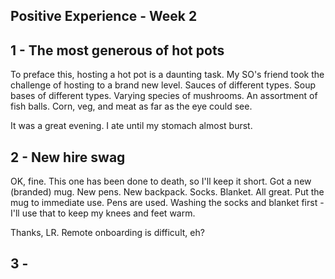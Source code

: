 ## Positive Experience - Week 2

## 1 - The most generous of hot pots

To preface this, hosting a hot pot is a daunting task.
My SO's friend took the challenge of hosting to a brand new level.
Sauces of different types. Soup bases of different types.
Varying species of mushrooms. An assortment of fish balls.
Corn, veg, and meat as far as the eye could see.

It was a great evening. I ate until my stomach almost burst.


## 2 - New hire swag

OK, fine. This one has been done to death, so I'll keep it short.
Got a new (branded) mug. New pens. New backpack. Socks. Blanket.
All great. Put the mug to immediate use. Pens are used. 
Washing the socks and blanket first - I'll use that to keep my knees and feet warm.

Thanks, LR. Remote onboarding is difficult, eh?



## 3 - 